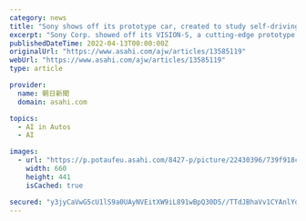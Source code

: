 ```yaml
---
category: news
title: "Sony shows off its prototype car, created to study self-driving tech"
excerpt: "Sony Corp. showed off its VISION-S, a cutting-edge prototype car created for developing self-driving and artificial intelligence technology, for the first time in Japan on July 27. The electric ..."
publishedDateTime: 2022-04-13T00:00:00Z
originalUrl: "https://www.asahi.com/ajw/articles/13585119"
webUrl: "https://www.asahi.com/ajw/articles/13585119"
type: article

provider:
  name: 朝日新聞
  domain: asahi.com

topics:
  - AI in Autos
  - AI

images:
  - url: "https://p.potaufeu.asahi.com/8427-p/picture/22430396/739f918ccdc79d4e63c9a96b30dac711.jpg"
    width: 660
    height: 441
    isCached: true

secured: "y3jyCaVwG5cU1lS9a0UAyNVEitXW9iL891wBpQ30D5//TTdJBhaVv1CYAnlYo7Z0gY3/dGuJrFfjLYpcMg71W2fKBpDMb0zBuzIiOAhHNub9xqPRr2lrdS2oPHEWaZk19GzrSD4VesSi4RCjprOIPobvjOLQp0910Kds/kQmqdMREFtDkvkpG7b9I9fQF7tE0GFbRr+4PzH3r7kEfEnyUPUxkzMHtymiQDY2RfdgtaWqIrwJQMSO6BYv0hgd5qb5gnGlngwW5ebtJvX81NEKS1gA7L4PZNYMQjVCkwmYDEXNrLork0i4hOqlJr5gK0aqBSPG6QykA9UsycGN/I2iQSlbgUdiitZ29Gyiy0+L/LE=;iaqInNCL4N6FASt2NZ2llA=="
---
```


